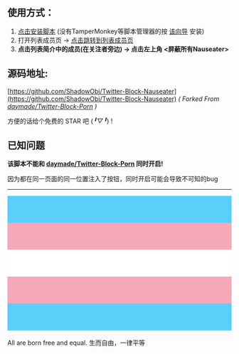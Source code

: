 ## 使用方式：
1. [点击安装脚本](https://raw.githubusercontent.com/ShadowObj/Twitter-Block-Nauseater/install/twitter-block-nauseater.user.js) (没有TamperMonkey等脚本管理器的按 [该向导](https://greasyfork.org/zh-CN) 安装)
2. 打开列表成员页 -> [点击跳转到列表成员页](https://twitter.com/i/lists/1685183911725252608)
4. **点击列表简介中的成员(在关注者旁边) -> 点击左上角 <屏蔽所有Nauseater>**

## 源码地址:

[https://github.com/ShadowObj/Twitter-Block-Nauseater](https://github.com/ShadowObj/Twitter-Block-Nauseater)
*( Forked From [daymade/Twitter-Block-Porn](https://github.com/daymade/Twitter-Block-Porn) )*

方便的话给个免费的 STAR 吧 (*╹▽╹*) !

## 已知问题

**该脚本不能和 [daymade/Twitter-Block-Porn](https://github.com/daymade/Twitter-Block-Porn) 同时开启!**

因为都在同一页面的同一位置注入了按钮，同时开启可能会导致不可知的bug

---
<img src="imgs\flag.svg" width="512" />

All are born free and equal.	生而自由，一律平等

